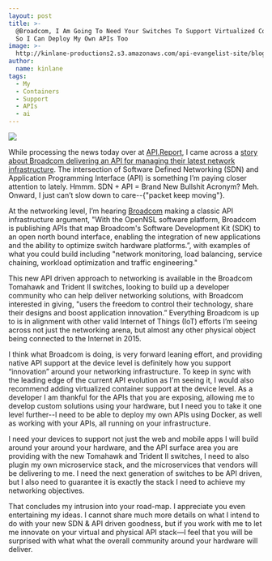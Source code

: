 ```yaml
---
layout: post
title: >-
  @Broadcom, I Am Going To Need Your Switches To Support Virtualized Containers
  So I Can Deploy My Own APIs Too
image: >-
  http://kinlane-productions2.s3.amazonaws.com/api-evangelist-site/blog/cloud_scale_net_chip.jpg
author:
  name: kinlane
tags:
  - My
  - Containers
  - Support
  - APIs
  - ai
---
```

[![](http://kinlane-productions2.s3.amazonaws.com/api-evangelist-site/blog/cloud_scale_net_chip.jpg)](http://www.broadcom.com/products/Switching/Data-Center/BCM56850-Series)

While processing the news today over at [API.Report](http://api.report), I came across a [story about Broadcom delivering an API for managing their latest network infrastructure](http://api.report/2015/03/10/broadcom-open-switch-apis-drive-innovation-in-network-infrastructure/). The intersection of Software Defined Networking (SDN) and Application Programming Interface (API) is something I’m paying closer attention to lately. Hmmm. SDN + API = Brand New Bullshit Acronym? Meh. Onward, I just can’t slow down to care--{"packet keep moving"}.

At the networking level, I’m hearing [Broadcom](http://www.broadcom.com/) making a classic API infrastructure argument, "With the OpenNSL software platform, Broadcom is publishing APIs that map Broadcom's Software Development Kit (SDK) to an open north bound interface, enabling the integration of new applications and the ability to optimize switch hardware platforms.”, with examples of what you could build including "network monitoring, load balancing, service chaining, workload optimization and traffic engineering."

This new API driven approach to networking is available in the Broadcom Tomahawk and Trident II switches, looking to build up a developer community who can help deliver networking solutions, with Broadcom interested in giving, "users the freedom to control their technology, share their designs and boost application innovation.” Everything Broadcom is up to is in alignment with other valid Internet of Things (IoT) efforts I’m seeing across not just the networking arena, but almost any other physical object being connected to the Internet in 2015.

I think what Broadcom is doing, is very forward leaning effort, and providing native API support at the device level is definitely how you support “innovation” around your networking infrastructure. To keep in sync with the leading edge of the current API evolution as I'm seeing it, I would also recommend adding virtualized container support at the device level. As a developer I am thankful for the APIs that you are exposing, allowing me to develop custom solutions using your hardware, but I need you to take it one level further--I need to be able to deploy my own APIs using Docker, as well as working with your APIs, all running on your infrastructure.

I need your devices to support not just the web and mobile apps I will build around your around your hardware, and the API surface area you are providing with the new Tomahawk and Trident II switches, I need to also plugin my own microservice stack, and the microservices that vendors will be delivering to me. I need the next generation of switches to be API driven, but I also need to guarantee it is exactly the stack I need to achieve my networking objectives.

That concludes my intrusion into your road-map. I appreciate you even entertaining my ideas. I cannot share much more details on what I intend to do with your new SDN & API driven goodness, but if you work with me to let me innovate on your virtual and physical API stack—I feel that you will be surprised with what what the overall community around your hardware will deliver.